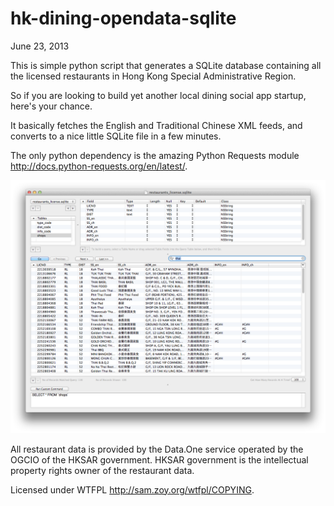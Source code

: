 hk-dining-opendata-sqlite
==============
June 23, 2013

This is simple python script that generates a SQLite database containing all the licensed restaurants in Hong Kong Special Administrative Region.

So if you are looking to build yet another local dining social app startup, here's your chance.

It basically fetches the English and Traditional Chinese XML feeds, and converts to a nice little SQLite file in a few minutes.

The only python dependency is the amazing Python Requests module <http://docs.python-requests.org/en/latest/>.

[![](https://github.com/kenguish/hk-dining-opendata-sqlite/raw/master/Screenshot.png)](https://github.com/kenguish/hk-dining-opendata-sqlite/raw/master/Screenshot.png)

All restaurant data is provided by the Data.One service operated by the OGCIO of the HKSAR government. HKSAR government is the intellectual property rights owner of the restaurant data. 

Licensed under WTFPL <http://sam.zoy.org/wtfpl/COPYING>.
